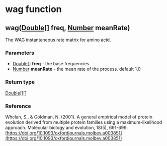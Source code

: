 wag function
============
wag([Double[]](../types/Double[].md) **freq**, [Number](../types/Number.md) **meanRate**)
-----------------------------------------------------------------------------------------

The WAG instantaneous rate matrix for amino acid.

### Parameters

- [Double[]](../types/Double[].md) **freq** - the base frequencies.
- [Number](../types/Number.md) **meanRate** - the mean rate of the process. default 1.0

### Return type

[Double[][]](../types/Double[][].md)

### Reference

Whelan, S., & Goldman, N. (2001). A general empirical model of protein evolution derived from multiple protein families using a maximum-likelihood approach. Molecular biology and evolution, 18(5), 691-699.[https://doi.org/10.1093/oxfordjournals.molbev.a003851](https://doi.org/10.1093/oxfordjournals.molbev.a003851)

